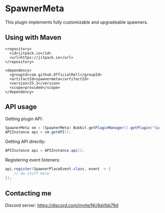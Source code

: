 # SpawnerMeta

This plugin implements fully customizable and upgradeable spawners.

## Using with Maven

```
<repository>
  <id>jitpack.io</id>
  <url>https://jitpack.io</url>
</repository>

<dependency>
  <groupId>com.github.OfficialRell</groupId>
  <artifactId>spawnermeta</artifactId>
  <version>25.3</version>
  <scope>provided</scope>
</dependency>
```

## API usage

Getting plugin API:
```java
SpawnerMeta sm = (SpawnerMeta) Bukkit.getPluginManager().getPlugin("SpawnerMeta");
APIInstance api = sm.getAPI();
```
Getting API directly:
```java
APIInstance api = APIInstance.api();
```
Registering event listeners:
```java
api.register(SpawnerPlaceEvent.class, event -> {
    // do stuff here
});
```
## Contacting me

Discord server: https://discord.com/invite/NU9aVbb79d
